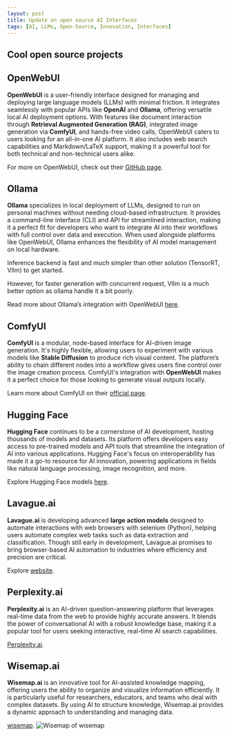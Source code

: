 ```yaml
---
layout: post
title: Update on open source AI Interfaces
tags: [AI, LLMs, Open-Source, Innovation, Interfaces]
---
```



**Cool open source projects**
-------------------------------------


## OpenWebUI
**OpenWebUI** is a user-friendly interface designed for managing and deploying large language models (LLMs) with minimal friction. It integrates seamlessly with popular APIs like **OpenAI** and **Ollama**, offering versatile local AI deployment options. With features like document interaction through **Retrieval Augmented Generation (RAG)**, integrated image generation via **ComfyUI**, and hands-free video calls, OpenWebUI caters to users looking for an all-in-one AI platform. It also includes web search capabilities and Markdown/LaTeX support, making it a powerful tool for both technical and non-technical users alike.

For more on OpenWebUI, check out their [GitHub page](https://github.com/open-webui/open-webui).

## Ollama
**Ollama** specializes in local deployment of LLMs, designed to run on personal machines without needing cloud-based infrastructure. It provides a command-line interface (CLI) and API for streamlined interaction, making it a perfect fit for developers who want to integrate AI into their workflows with full control over data and execution. When used alongside platforms like OpenWebUI, Ollama enhances the flexibility of AI model management on local hardware.

Inference backend is fast and much simpler than other solution (TensorRT, Vllm) to get started.

However, for faster generation with concurrent request, Vllm is a much better option as ollama handle it a bit poorly.

Read more about Ollama’s integration with OpenWebUI [here](https://openwebui.com/docs).

## ComfyUI
**ComfyUI** is a modular, node-based interface for AI-driven image generation. It's highly flexible, allowing users to experiment with various models like **Stable Diffusion** to produce rich visual content. The platform’s ability to chain different nodes into a workflow gives users fine control over the image creation process. ComfyUI's integration with **OpenWebUI** makes it a perfect choice for those looking to generate visual outputs locally.


Learn more about ComfyUI on their [official page](https://github.com/comfyanonymous/ComfyUI).

## Hugging Face
**Hugging Face** continues to be a cornerstone of AI development, hosting thousands of models and datasets. Its platform offers developers easy access to pre-trained models and API tools that streamline the integration of AI into various applications. Hugging Face's focus on interoperability has made it a go-to resource for AI innovation, powering applications in fields like natural language processing, image recognition, and more.


Explore Hugging Face models [here](https://huggingface.co/models).

## Lavague.ai
**Lavague.ai** is developing advanced **large action models** designed to automate interactions with web browsers with selenium (Python), helping users automate complex web tasks such as data extraction and classification. Though still early in development, Lavague.ai promises to bring browser-based AI automation to industries where efficiency and precision are critical.

Explore [website](https://www.lavague.ai/).

## Perplexity.ai
**Perplexity.ai** is an AI-driven question-answering platform that leverages real-time data from the web to provide highly accurate answers. It blends the power of conversational AI with a robust knowledge base, making it a popular tool for users seeking interactive, real-time AI search capabilities.

[Perplexity.ai](https://perplexity.ai).

## Wisemap.ai
**Wisemap.ai** is an innovative tool for AI-assisted knowledge mapping, offering users the ability to organize and visualize information efficiently. It is particularly useful for researchers, educators, and teams who deal with complex datasets. By using AI to structure knowledge, Wisemap.ai provides a dynamic approach to understanding and managing data.

[wisemap](https://wisemap.ai).
![Wisemap of wisemap](/images/wisemapwisemap.png "Wisemap auto generated")